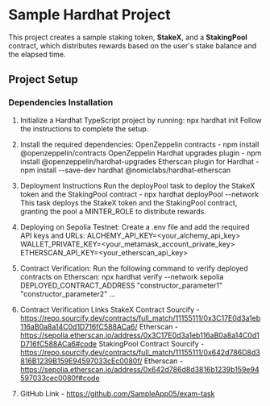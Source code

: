 # Sample Hardhat Project

This project creates a sample staking token, **StakeX**, and a **StakingPool** contract, which distributes rewards based on the user's stake balance and the elapsed time.

## Project Setup

### Dependencies Installation

1. Initialize a Hardhat TypeScript project by running:
   npx hardhat init
   Follow the instructions to complete the setup.

2. Install the required dependencies:
   OpenZeppelin contracts - npm install @openzeppelin/contracts
   OpenZeppelin Hardhat upgrades plugin - npm install @openzeppelin/hardhat-upgrades
   Etherscan plugin for Hardhat - npm install --save-dev hardhat @nomiclabs/hardhat-etherscan

3. Deployment Instructions
   Run the deployPool task to deploy the StakeX token and the StakingPool contract - npx hardhat deployPool --network <selectedNetwork>
   This task deploys the StakeX token and the StakingPool contract, granting the pool a MINTER_ROLE to distribute rewards.

4. Deploying on Sepolia Testnet:
   Create a .env file and add the required API keys and URLs:
   ALCHEMY_API_KEY=<your_alchemy_api_key>
   WALLET_PRIVATE_KEY=<your_metamask_account_private_key>
   ETHERSCAN_API_KEY=<your_etherscan_api_key>

5. Contract Verification:
   Run the following command to verify deployed contracts on Etherscan:
   npx hardhat verify --network sepolia DEPLOYED_CONTRACT_ADDRESS "constructor_parameter1" "constructor_parameter2" ...

6. Contract Verification Links
   StakeX Contract
   Sourcify - https://repo.sourcify.dev/contracts/full_match/11155111/0x3C17E0d3a1eb116aB0a8a14C0d1D716fC588ACa6/
   Etherscan - https://sepolia.etherscan.io/address/0x3C17E0d3a1eb116aB0a8a14C0d1D716fC588ACa6#code
   StakingPool Contract
   Sourcify - https://repo.sourcify.dev/contracts/full_match/11155111/0x642d786D8d3816B1239B159E94597033cEc0080f/
   Etherscan - https://sepolia.etherscan.io/address/0x642d786d8d3816b1239b159e94597033cec0080f#code

7. GitHub Link - https://github.com/SampleApp05/exam-task
